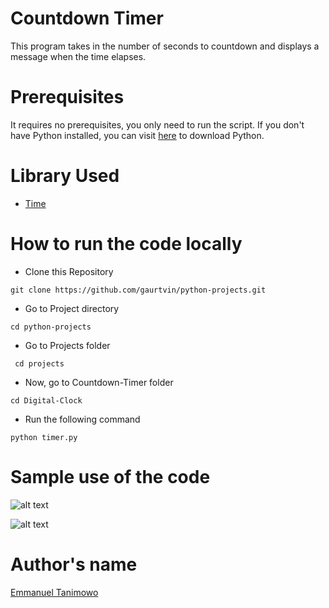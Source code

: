 # Countdown Timer

This program takes in the number of seconds to countdown and displays a message when the time elapses.

# Prerequisites

It requires no prerequisites, you only need to run the script. If you don't have Python installed, you can visit [here](https://www.python.org/downloads/) to download Python.

# Library Used

* [Time](https://docs.python.org/3/library/time.html)

# How to run the code locally


- Clone this Repository

```
git clone https://github.com/gaurtvin/python-projects.git
```

- Go to Project directory

```
cd python-projects
```

- Go to Projects folder

```
 cd projects
```

- Now, go to Countdown-Timer folder

```
cd Digital-Clock
```

- Run the following command
```
python timer.py
```

# Sample use of the code

![alt text](https://github.com/Mannuel25/python-projects/blob/master/projects/Countdown-Timer/screenshot_1.png)

![alt text](https://github.com/Mannuel25/python-projects/blob/master/projects/Countdown-Timer/screenshot_2.png)

# Author's name

[Emmanuel Tanimowo](https://github.com/Mannuel25)
